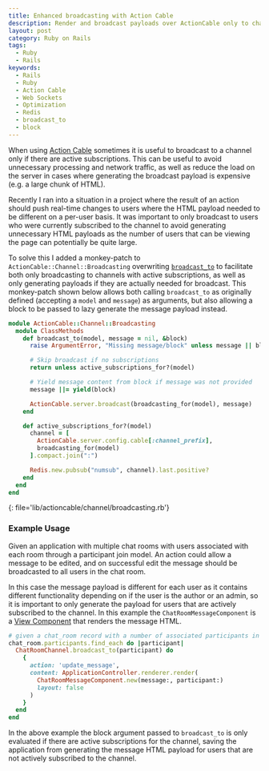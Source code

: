 ```yaml
---
title: Enhanced broadcasting with Action Cable
description: Render and broadcast payloads over ActionCable only to channels with active subscriptions
layout: post
category: Ruby on Rails
tags:
  - Ruby
  - Rails
keywords:
  - Rails
  - Ruby
  - Action Cable
  - Web Sockets
  - Optimization
  - Redis
  - broadcast_to
  - block
---
```


When using [Action Cable](https://guides.rubyonrails.org/action_cable_overview.html) sometimes it is useful to broadcast to a channel only if there are active subscriptions. This can be useful to avoid unnecessary processing and network traffic, as well as reduce the load on the server in cases where generating the broadcast payload is expensive (e.g. a large chunk of HTML).

Recently I ran into a situation in a project where the result of an action should push real-time changes to users where the HTML payload needed to be different on a per-user basis. It was important to only broadcast to users who were currently subscribed to the channel to avoid generating unnecessary HTML payloads as the number of users that can be viewing the page can potentially be quite large.

To solve this I added a monkey-patch to `ActionCable::Channel::Broadcasting` overwriting [`broadcast_to`](https://edgeapi.rubyonrails.org/classes/ActionCable/Channel/Broadcasting/ClassMethods.html#method-i-broadcasting_for) to facilitate both only broadcasting to channels with active subscriptions, as well as only generating payloads if they are actually needed for broadcast. This monkey-patch shown below allows both calling `broadcast_to` as originally defined (accepting a `model` and `message`) as arguments, but also allowing a block to be passed to lazy generate the message payload instead.

```ruby
module ActionCable::Channel::Broadcasting
  module ClassMethods
    def broadcast_to(model, message = nil, &block)
      raise ArgumentError, "Missing message/block" unless message || block

      # Skip broadcast if no subscriptions
      return unless active_subscriptions_for?(model)

      # Yield message content from block if message was not provided
      message ||= yield(block)

      ActionCable.server.broadcast(broadcasting_for(model), message)
    end

    def active_subscriptions_for?(model)
      channel = [
        ActionCable.server.config.cable[:channel_prefix],
        broadcasting_for(model)
      ].compact.join(":")

      Redis.new.pubsub("numsub", channel).last.positive?
    end
  end
end
```
{: file='lib/actioncable/channel/broadcasting.rb'}


### Example Usage

Given an application with multiple chat rooms with users associated with each room through a participant join model. An action could allow a message to be edited, and on successful edit the message should be broadcasted to all users in the chat room.

In this case the message payload is different for each user as it contains different functionality depending on if the user is the author or an admin, so it is important to only generate the payload for users that are actively subscribed to the channel. In this example the `ChatRoomMessageComponent` is a [View Component](https://viewcomponent.org/) that renders the message HTML.

```ruby
# given a chat_room record with a number of associated participants in the room receiving a change to a `message` record
chat_room.participants.find_each do |participant|
  ChatRoomChannel.broadcast_to(participant) do
    {
      action: 'update_message',
      content: ApplicationController.renderer.render(
        ChatRoomMessageComponent.new(message:, participant:)
        layout: false
      )
    }
  end
end
```

In the above example the block argument passed to `broadcast_to` is only evaluated if there are active subscriptions for the channel, saving the application from generating the message HTML payload for users that are not actively subscribed to the channel.
